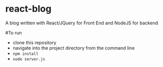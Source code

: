 # react-blog
A blog written with React/JQuery for Front End and NodeJS for backend

#To run
* clone this repository
* navigate into the project directory from the command line
* `npm install`
* `node server.js`
